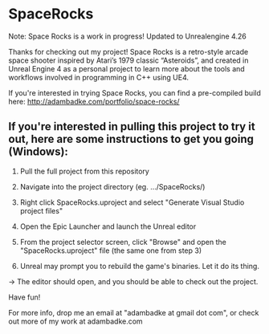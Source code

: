 # SpaceRocks
Note: Space Rocks is a work in progress! Updated to Unrealengine 4.26

Thanks for checking out my project! Space Rocks is a retro-style arcade space shooter inspired by Atari’s 1979 classic “Asteroids”, and created in Unreal Engine 4 as a personal project to learn more about the tools and workflows involved in programming in C++ using UE4.

If you're interested in trying Space Rocks, you can find a pre-compiled build here:
http://adambadke.com/portfolio/space-rocks/

If you're interested in pulling this project to try it out, here are some instructions to get you going (Windows):
------------------------------------------------------------------------------------------------------------------

1) Pull the full project from this repository

2) Navigate into the project directory (eg. .../SpaceRocks/)

3) Right click SpaceRocks.uproject and select "Generate Visual Studio project files"

4) Open the Epic Launcher and launch the Unreal editor

5) From the project selector screen, click "Browse" and open the "SpaceRocks.uproject" file (the same one from step 3)

6) Unreal may prompt you to rebuild the game's binaries. Let it do its thing.

-> The editor should open, and you should be able to check out the project.

Have fun!

For more info, drop me an email at "adambadke at gmail dot com", or check out more of my work at adambadke.com
